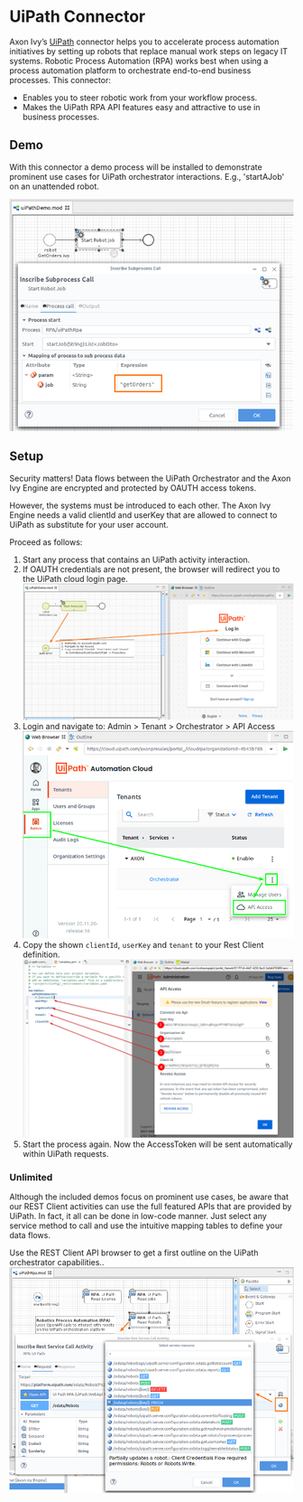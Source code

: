 # UiPath Connector
Axon Ivy’s [UiPath](https://www.uipath.com/) connector helps you to accelerate
process automation initiatives by setting up robots that replace manual work
steps on legacy IT systems. Robotic Process Automation (RPA) works best when
using a process automation platform to orchestrate end-to-end business
processes. This connector:

- Enables you to steer robotic work from your workflow process. 
- Makes the UiPath RPA API features easy and attractive to use in business
  processes.

## Demo

With this connector a demo process will be installed to demonstrate prominent
use cases for UiPath orchestrator interactions. E.g., 'startAJob' on an
unattended robot.

 ![copy-properties](images/startJobSample.png)

## Setup

Security matters! Data flows between the UiPath Orchestrator and the Axon Ivy
Engine are encrypted and protected by OAUTH access tokens.

However, the systems must be introduced to each other. The Axon Ivy Engine needs
a valid clientId and userKey that are allowed to connect to UiPath as substitute
for your user account.

Proceed as follows:
1. Start any process that contains an UiPath activity interaction.
1. If OAUTH credentials are not present, the browser will redirect you to the UiPath cloud login page.
  ![cloud-navigate](images/authErrorHandling.png)
1. Login and navigate to: Admin > Tenant > Orchestrator > API Access
  ![cloud-access](images/cloudApiAccess.png)
1. Copy the shown `clientId`, `userKey` and `tenant` to your Rest Client definition.
  ![copy-properties](images/copyAuth_idKeyTenant.png)
1. Start the process again. Now the AccessToken will be sent automatically within UiPath requests.


### Unlimited

Although the included demos focus on prominent use cases, be aware that our REST
Client activities can use the full featured APIs that are provided by UiPath. In
fact, it all can be done in low-code manner. Just select any service method to
call and use the intuitive mapping tables to define your data flows.

Use the REST Client API browser to get a first outline on the UiPath orchestrator capabilities..
 ![api-browser](images/apiBrowserUiPath.png)

